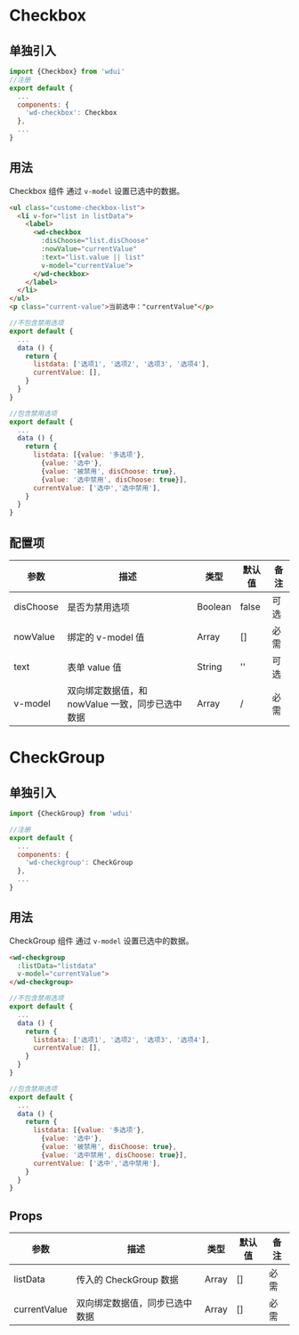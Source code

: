 # Checkbox

## 单独引入

```javascript
import {Checkbox} from 'wdui'
//注册
export default {
  ...
  components: {
    'wd-checkbox': Checkbox
  },
  ...
}
```

## 用法

Checkbox 组件 通过 `v-model` 设置已选中的数据。

```html
<ul class="custome-checkbox-list">
  <li v-for="list in listData">
    <label>
      <wd-checkbox
        :disChoose="list.disChoose"
        :nowValue="currentValue"
        :text="list.value || list"
        v-model="currentValue">
      </wd-checkbox>
    </label>
  </li>
</ul>
<p class="current-value">当前选中："currentValue"</p>
```
```javascript
//不包含禁用选项
export default {
  ...
  data () {
    return {
      listdata: ['选项1', '选项2', '选项3', '选项4'],
      currentValue: [],
    }
  }
}
```
```javascript
//包含禁用选项
export default {
  ...
  data () {
    return {
      listdata: [{value: '多选项'},
        {value: '选中'},
        {value: '被禁用', disChoose: true},
        {value: '选中禁用', disChoose: true}],
      currentValue: ['选中','选中禁用'],
    }
  }
}
```


## 配置项

| 参数        | 描述                                              | 类型      | 默认值   | 备注  |
|-----------  |-------------------------------------------------- |---------  |-------- |------ |
| disChoose   | 是否为禁用选项                                     | Boolean   | false   | 可选  |
| nowValue    | 绑定的 v-model 值                                 | Array     | []      | 必需  |
| text        | 表单 value 值                                      | String    | ''      | 可选  |
| v-model     | 双向绑定数据值，和 nowValue 一致，同步已选中数据   | Array     | /       | 必需  |

# CheckGroup

## 单独引入

```javascript
import {CheckGroup} from 'wdui'

//注册
export default {
  ...
  components: {
    'wd-checkgroup': CheckGroup
  },
  ...
}
```

## 用法

CheckGroup 组件 通过 `v-model` 设置已选中的数据。

```html
<wd-checkgroup
  :listData="listdata"
  v-model="currentValue">
</wd-checkgroup>
```
```javascript
//不包含禁用选项
export default {
  ...
  data () {
    return {
      listdata: ['选项1', '选项2', '选项3', '选项4'],
      currentValue: [],
    }
  }
}
```
```javascript
//包含禁用选项
export default {
  ...
  data () {
    return {
      listdata: [{value: '多选项'},
        {value: '选中'},
        {value: '被禁用', disChoose: true},
        {value: '选中禁用', disChoose: true}],
      currentValue: ['选中','选中禁用'],
    }
  }
}
```

## Props

| 参数          | 描述                            | 类型    | 默认值   | 备注  |
|-------------- |-------------------------------- |-------  |-------- |------ |
| listData      | 传入的 CheckGroup 数据           | Array   | []      | 必需  |
| currentValue  | 双向绑定数据值，同步已选中数据   | Array   | []      | 必需  |